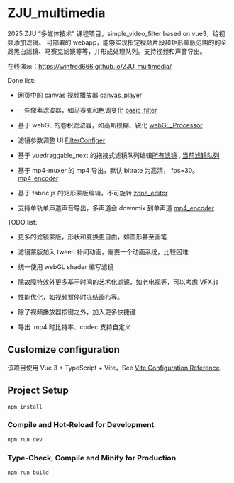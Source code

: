 # ZJU_multimedia

2025 ZJU “多媒体技术” 课程项目，simple_video_filter based on vue3，给视频添加滤镜。
可部署的 webapp，能够实现指定视频片段和矩形蒙版范围的的全局黑白滤镜、马赛克滤镜等等，并形成处理队列。支持视频和声音导出。

在线演示：https://winfred666.github.io/ZJU_multimedia/

Done list:

- 网页中的 canvas 视频播放器 [canvas_player](src/components/VideoCanvas.vue)
- 一些像素滤波器，如马赛克和色调变化 [basic_filter](src/utils/apply_filters_basic.ts)
- 基于 webGL 的卷积滤波器，如高斯模糊、锐化 [webGL_Processor](src/utils/apply_filters_webgl.ts)
- 滤镜参数调整 UI [FilterConfiger](src/components/FilterConfiger.vue)
- 基于 vuedraggable_next 的拖拽式滤镜队列编辑[所有滤镜](src/components/DragAppliable.vue) , [当前滤镜队列](src/components/DragCurrent.vue)

- 基于 mp4-muxer 的 mp4 导出，默认 bitrate 为高清， fps=30。 [mp4_encoder](src/utils/mp4_encoder.ts) 

- 基于 fabric.js 的矩形蒙版编辑，不可旋转 [zone_editor](src/utils/zone_editor.ts)

- 支持单轨单声道声音导出，多声道会 downmix 到单声道 [mp4_encoder](src/utils/mp4_encoder.ts)

TODO list:

- 更多的滤镜蒙版，形状和变换更自由，如圆形甚至画笔

- 滤镜蒙版加入 tween 补间动画，需要一个动画系统，比较困难 

- 统一使用 webGL shader 编写滤镜

- 除故障特效外更多基于时间的艺术化滤镜，如老电视等，可以考虑 VFX.js

- 性能优化，如视频暂停时冻结画布等。

- 除了视频播放器按键之外，加入更多快捷键

- 导出 .mp4 时比特率、codec 支持自定义


## Customize configuration

该项目使用 Vue 3 + TypeScript + Vite，See [Vite Configuration Reference](https://vite.dev/config/).

## Project Setup

```sh
npm install
```

### Compile and Hot-Reload for Development

```sh
npm run dev
```

### Type-Check, Compile and Minify for Production

```sh
npm run build
```
